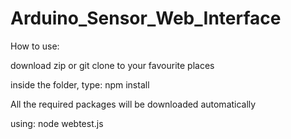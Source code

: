 # Arduino_Sensor_Web_Interface

How to use:

download zip or git clone to your favourite places

inside the folder, type: npm install  

All the required packages will be downloaded automatically

using: node webtest.js 
